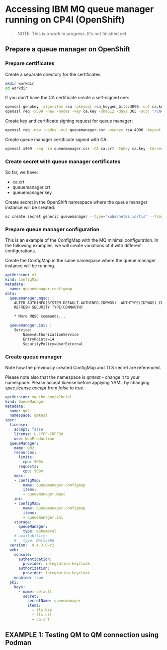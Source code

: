 # Accessing IBM MQ queue manager running on CP4I (OpenShift)

>NOTE: This is a work in progress. It's not finished yet.

## Prepare a queue manager on OpenShift

### Prepare certificates

Create a separate directory for the certificates
```sh
mkdir workdir
cd workdir
```

If you don't have the CA certificate create a self-signed one:
```sh
openssl genpkey -algorithm rsa -pkeyopt rsa_keygen_bits:4096 -out ca.key
openssl req -x509 -new -nodes -key ca.key -sha512 -days 365 -subj "/CN=example-selfsigned-ca" -out ca.crt
```

Create key and certificate signing request for queue manager:
```sh
openssl req -new -nodes -out queuemanager.csr -newkey rsa:4096 -keyout queuemanager.key -subj '/CN=queuemanager'
```

Create queue manager certificate signed with CA:
```sh
openssl x509 -req -in queuemanager.csr -CA ca.crt -CAkey ca.key -CAcreateserial -out queuemanager.crt -days 365 -sha512
```

### Create secret with queue manager certificates

So far, we have:
- ca.crt
- queuemanager.crt
- queuemanager.key

Create secret in the OpenShift namespace where the queue manager instance will be created:
```sh
oc create secret generic queuemanager --type="kubernetes.io/tls" --from-file=tls.key=queuemanager.key --from-file=tls.crt=queuemanager.crt --from-file=ca.crt
```

### Prepare queue manager configuration

This is an example of the ConfigMap with the MQ minimal configuration. In the following examples, we will create variations of it with different configurations.

Create the ConfigMap in the same namespace where the queue manager instance will be running.

```yaml
apiVersion: v1
kind: ConfigMap
metadata:
  name: queuemanager-configmap
data:
  queuemanager.mqsc: |
    ALTER AUTHINFO(SYSTEM.DEFAULT.AUTHINFO.IDPWOS)  AUTHTYPE(IDPWOS) CHCKCLNT(NONE) CHCKLOCL(NONE)
    REFRESH SECURITY TYPE(CONNAUTH)

    * More MQSC commands...

  queuemanager.ini: |
    Service:
        Name=AuthorizationService
        EntryPoints=14
        SecurityPolicy=UserExternal
```

### Create queue manager

Note how the previously created ConfigMap and TLS secret are referenced. 

Please note also that the namespace is *qmtest* - change it to your namespace. Please accept license before applying YAML by changing *spec.license.accept* from *false* to *true*.

```yaml
apiVersion: mq.ibm.com/v1beta1
kind: QueueManager
metadata:
  name: qm2
  namespace: qmtest
spec:
  license:
    accept: false
    license: L-CYPF-CRPF3H
    use: NonProduction
  queueManager:
    name: QM2
    resources:
      limits:
        cpu: 500m
      requests:
        cpu: 500m
    mqsc:
    - configMap:
        name: queuemanager-configmap
        items:
        - queuemanager.mqsc
    ini:
    - configMap:
        name: queuemanager-configmap
        items:
        - queuemanager.ini
    storage:
      queueManager:
        type: ephemeral
    # availability:
    #   type: NativeHA
  version:  9.4.3.0-r2
  web:
    console:
      authentication:
        provider: integration-keycloak
      authorization:
        provider: integration-keycloak
    enabled: true
  pki:
    keys:
      - name: default
        secret:
          secretName: queuemanager
          items:
            - tls.key
            - tls.crt
            - ca.crt
```

## EXAMPLE 1: Testing QM to QM connection using Podman